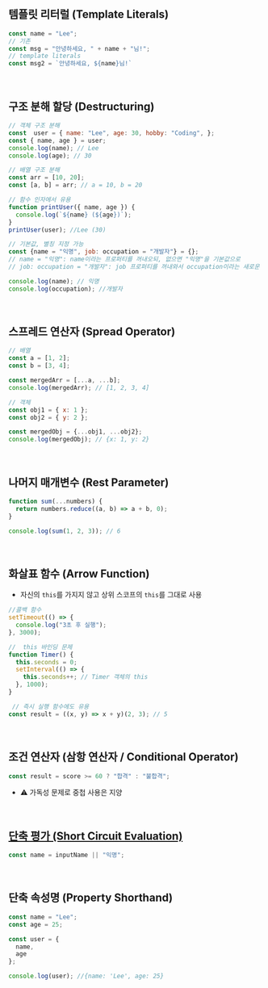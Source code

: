 ## 템플릿 리터럴 (Template Literals)
```javascript
const name = "Lee";
// 기존
const msg = "안녕하세요, " + name + "님!";
// template literals
const msg2 = `안녕하세요, ${name}님!`
```
<br/>

## 구조 분해 할당 (Destructuring)
```javascript
// 객체 구조 분해
const  user = { name: "Lee", age: 30, hobby: "Coding", };
const { name, age } = user;
console.log(name); // Lee
console.log(age); // 30

// 배열 구조 분해
const arr = [10, 20];
const [a, b] = arr; // a = 10, b = 20

// 함수 인자에서 유용
function printUser({ name, age }) {
  console.log(`${name} (${age})`);
}
printUser(user); //Lee (30)

// 기본값, 별칭 지정 가능
const {name = "익명", job: occupation = "개발자"} = {};
// name = "익명": name이라는 프로퍼티를 꺼내오되, 없으면 "익명"을 기본값으로
// job: occupation = "개발자": job 프로퍼티를 꺼내와서 occupation이라는 새로운 변수에 할당하고, 없으면 "개발자"를 기본값으로 사용 

console.log(name); // 익명
console.log(occupation); //개발자
```
<br/>

## 스프레드 연산자 (Spread Operator)
```javascript
// 배열
const a = [1, 2];
const b = [3, 4];

const mergedArr = [...a, ...b];
console.log(mergedArr); // [1, 2, 3, 4]

// 객체
const obj1 = { x: 1 };
const obj2 = { y: 2 };

const mergedObj = {...obj1, ...obj2};
console.log(mergedObj); // {x: 1, y: 2}
```
<br/>

## 나머지 매개변수 (Rest Parameter)
```javascript
function sum(...numbers) {
  return numbers.reduce((a, b) => a + b, 0);
}

console.log(sum(1, 2, 3)); // 6
```
<br/>

## 화살표 함수 (Arrow Function)
- 자신의 `this`를 가지지 않고 상위 스코프의 `this`를 그대로 사용
```javascript
//콜백 함수
setTimeout(() => {
  console.log("3초 후 실행");
}, 3000);

//  this 바인딩 문제
function Timer() {
  this.seconds = 0;
  setInterval(() => {
    this.seconds++; // Timer 객체의 this
  }, 1000);
}

 // 즉시 실행 함수에도 유용
const result = ((x, y) => x + y)(2, 3); // 5
```
<br/>

## 조건 연산자 (삼항 연산자 / Conditional Operator)
```javascript
const result = score >= 60 ? "합격" : "불합격";
```
- ⚠️ 가독성 문제로 중첩 사용은 지양
<br/>

## [단축 평가 (Short Circuit Evaluation)](https://github.com/tjdux/javascript/blob/main/09%20%ED%83%80%EC%9E%85%20%EB%B3%80%ED%99%98%EA%B3%BC%20%EB%8B%A8%EC%B6%95%20%ED%8F%89%EA%B0%80/01%20%ED%83%80%EC%9E%85%20%EB%B3%80%ED%99%98%EA%B3%BC%20%EB%8B%A8%EC%B6%95%20%ED%8F%89%EA%B0%80.md#%EB%8B%A8%EC%B6%95-%ED%8F%89%EA%B0%80)
```javascript
const name = inputName || "익명";
```
<br/>

## 단축 속성명 (Property Shorthand)
```javascript
const name = "Lee";
const age = 25;

const user = {
  name,
  age
};

console.log(user); //{name: 'Lee', age: 25}
```